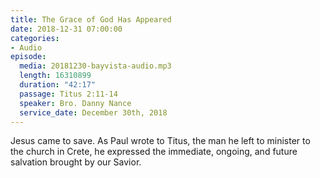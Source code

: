 ```yaml
---
title: The Grace of God Has Appeared
date: 2018-12-31 07:00:00
categories:
- Audio
episode:
  media: 20181230-bayvista-audio.mp3
  length: 16310899
  duration: "42:17"
  passage: Titus 2:11-14
  speaker: Bro. Danny Nance
  service_date: December 30th, 2018
---
```

Jesus came to save. As Paul wrote to Titus, the man he left to minister to the church in Crete, he expressed the immediate, ongoing, and future salvation brought by our Savior.